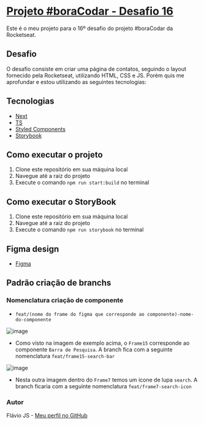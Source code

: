 # [Projeto #boraCodar - Desafio 16](https://www.rocketseat.com.br/boracodar/desafios-anteriores/uma-pagina-de-contatos-desafio-16)

Este é o meu projeto para o 16º desafio do projeto #boraCodar da Rocketseat.

## Desafio

O desafio consiste em criar uma página de contatos, seguindo o layout fornecido pela Rocketseat, utilizando HTML, CSS e JS. Porém quis me aprofundar e estou utilizando as seguintes tecnologias:

## Tecnologias

- [Next](https://nextjs.org/docs/getting-started)
- [TS](https://www.typescriptlang.org/docs/)
- [Styled Components](https://styled-components.com/docs)
- [Storybook](https://storybook.js.org/docs/react/get-started/install/)

## Como executar o projeto

1. Clone este repositório em sua máquina local
2. Navegue até a raiz do projeto
3. Execute o comando `npm run start:build` no terminal 

## Como executar o StoryBook

1. Clone este repositório em sua máquina local
2. Navegue até a raiz do projeto
3. Execute o comando `npm run storybook` no terminal 

## Figma design

- [Figma](https://www.figma.com/file/ya4hzo3ntAGktHbUrwyWeF/%23boraCodar---Desafio-16-(Community)?node-id=301-3&t=TRFItg76ZUAnd2oD-0)

## Padrão criação de branchs

### Nomenclatura criação de componente

- `feat/(nome do frame do figma que corresponde ao componente)-nome-do-componente`

![image](https://user-images.githubusercontent.com/106037619/233790761-d281d1a4-92e6-473e-9ad3-ad10fa3ebd07.png)

- Como visto na imagem de exemplo acima, o `Frame15` corresponde ao componente `Barra de Pesquisa`. A branch fica com a seguinte nomenclatura `feat/frame15-search-bar`

![image](https://user-images.githubusercontent.com/106037619/233791052-0323a480-5f5a-455e-9d17-7e823a1ce3da.png)

- Nesta outra imagem dentro do `Frame7` temos um ícone de lupa `search`. A branch ficaria com a seguinte nomenclatura `feat/frame7-search-icon`

### Autor

Flávio JS - [Meu perfil no GitHub](https://github.com/Flavio-JS)
